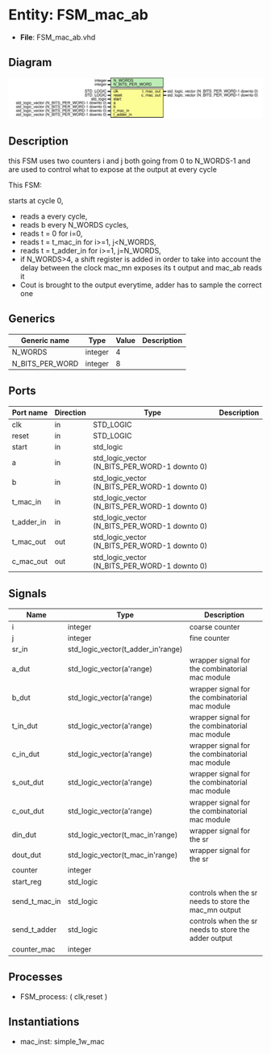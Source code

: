 # Entity: FSM_mac_ab 

- **File**: FSM_mac_ab.vhd
## Diagram

![Diagram](FSM_mac_ab.svg "Diagram")
## Description

this FSM uses two counters i and j both going from 0 to N_WORDS-1 and are used to control what to expose at the output at every cycle

This FSM:

starts at cycle 0,
* reads a every cycle,
* reads b every N_WORDS cycles,
* reads t = 0 for i=0,
* reads t = t_mac_in for i>=1, j<N_WORDS,
* reads t = t_adder_in for i>=1, j=N_WORDS,
* if N_WORDS>4, a shift register is added in order to take into account the delay between the clock mac_mn exposes its t output and mac_ab reads it
* Cout is brought to the output everytime, adder has to sample the correct one
## Generics

| Generic name    | Type    | Value | Description |
| --------------- | ------- | ----- | ----------- |
| N_WORDS         | integer | 4     |             |
| N_BITS_PER_WORD | integer | 8     |             |
## Ports

| Port name  | Direction | Type                                           | Description |
| ---------- | --------- | ---------------------------------------------- | ----------- |
| clk        | in        | STD_LOGIC                                      |             |
| reset      | in        | STD_LOGIC                                      |             |
| start      | in        | std_logic                                      |             |
| a          | in        | std_logic_vector (N_BITS_PER_WORD-1  downto 0) |             |
| b          | in        | std_logic_vector (N_BITS_PER_WORD-1  downto 0) |             |
| t_mac_in   | in        | std_logic_vector (N_BITS_PER_WORD-1  downto 0) |             |
| t_adder_in | in        | std_logic_vector (N_BITS_PER_WORD-1  downto 0) |             |
| t_mac_out  | out       | std_logic_vector (N_BITS_PER_WORD-1  downto 0) |             |
| c_mac_out  | out       | std_logic_vector (N_BITS_PER_WORD-1  downto 0) |             |
## Signals

| Name          | Type                               | Description                                           |
| ------------- | ---------------------------------- | ----------------------------------------------------- |
| i             | integer                            | coarse counter                                        |
| j             | integer                            | fine counter                                          |
| sr_in         | std_logic_vector(t_adder_in'range) |                                                       |
| a_dut         | std_logic_vector(a'range)          | wrapper signal for the combinatorial mac module       |
| b_dut         | std_logic_vector(a'range)          | wrapper signal for the combinatorial mac module       |
| t_in_dut      | std_logic_vector(a'range)          | wrapper signal for the combinatorial mac module       |
| c_in_dut      | std_logic_vector(a'range)          | wrapper signal for the combinatorial mac module       |
| s_out_dut     | std_logic_vector(a'range)          | wrapper signal for the combinatorial mac module       |
| c_out_dut     | std_logic_vector(a'range)          | wrapper signal for the combinatorial mac module       |
| din_dut       | std_logic_vector(t_mac_in'range)   | wrapper signal for the sr                             |
| dout_dut      | std_logic_vector(t_mac_in'range)   | wrapper signal for the sr                             |
| counter       | integer                            |                                                       |
| start_reg     | std_logic                          |                                                       |
| send_t_mac_in | std_logic                          | controls when the sr needs to store the mac_mn output |
| send_t_adder  | std_logic                          | controls when the sr needs to store the adder output  |
| counter_mac   | integer                            |                                                       |
## Processes
- FSM_process: ( clk,reset )
## Instantiations

- mac_inst: simple_1w_mac
